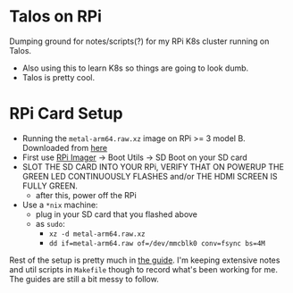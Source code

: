 Talos on RPi
====

Dumping ground for notes/scripts(?) for my RPi K8s cluster running on Talos.

- Also using this to learn K8s so things are going to look dumb.
- Talos is pretty cool.

# RPi Card Setup

- Running the `metal-arm64.raw.xz` image on RPi >= 3 model B. Downloaded from [here](https://github.com/siderolabs/talos/releases/tag/v1.7.5)
- First use [RPi Imager](https://www.raspberrypi.com/software/) -> Boot Utils -> SD Boot on your SD card
- SLOT THE SD CARD INTO YOUR RPi, VERIFY THAT ON POWERUP THE GREEN LED CONTINUOUSLY FLASHES and/or THE HDMI SCREEN IS FULLY GREEN.
    - after this, power off the RPi
- Use a `*nix` machine:
    - plug in your SD card that you flashed above
    - as `sudo`:
        - `xz -d metal-arm64.raw.xz`
        - `dd if=metal-arm64.raw of=/dev/mmcblk0 conv=fsync bs=4M`

Rest of the setup is pretty much in [the guide](https://www.talos.dev/v1.7/talos-guides/install/single-board-computers/rpi_generic/). I'm keeping extensive notes and util scripts in `Makefile` though to record what's been working for me. The guides are still a bit messy to follow.
